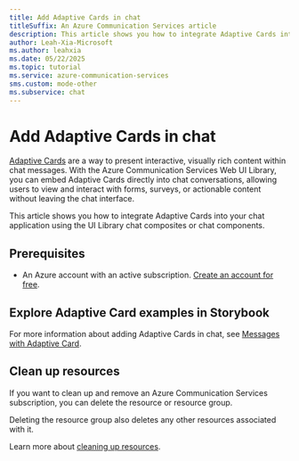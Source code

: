 ```yaml
---
title: Add Adaptive Cards in chat
titleSuffix: An Azure Communication Services article
description: This article shows you how to integrate Adaptive Cards into your chat application using the UI Library chat composites or chat components.
author: Leah-Xia-Microsoft
ms.author: leahxia
ms.date: 05/22/2025
ms.topic: tutorial
ms.service: azure-communication-services
sms.custom: mode-other
ms.subservice: chat
---
```


# Add Adaptive Cards in chat

[Adaptive Cards](https://adaptivecards.microsoft.com/) are a way to present interactive, visually rich content within chat messages. With the Azure Communication Services Web UI Library, you can embed Adaptive Cards directly into chat conversations, allowing users to view and interact with forms, surveys, or actionable content without leaving the chat interface.

This article shows you how to integrate Adaptive Cards into your chat application using the UI Library chat composites or chat components.

## Prerequisites

- An Azure account with an active subscription. [Create an account for free](https://azure.microsoft.com/pricing/purchase-options/azure-account?cid=msft_learn).

## Explore Adaptive Card examples in Storybook

For more information about adding Adaptive Cards in chat, see [Messages with Adaptive Card](https://azure.github.io/communication-ui-library/?path=/docs/components-message-thread-messagethread-with-adaptive-card-message--docs).


## Clean up resources

If you want to clean up and remove an Azure Communication Services subscription, you can delete the resource or resource group.

Deleting the resource group also deletes any other resources associated with it.

Learn more about [cleaning up resources](../create-communication-resource.md#clean-up-resources).
